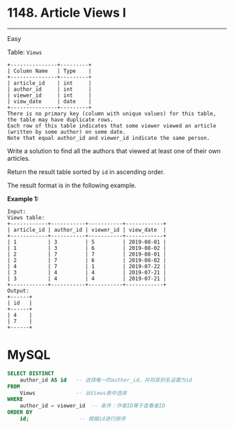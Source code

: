 # 1148. Article Views I

---

Easy

Table: `Views`

```
+---------------+---------+
| Column Name   | Type    |
+---------------+---------+
| article_id    | int     |
| author_id     | int     |
| viewer_id     | int     |
| view_date     | date    |
+---------------+---------+
There is no primary key (column with unique values) for this table, the table may have duplicate rows.
Each row of this table indicates that some viewer viewed an article (written by some author) on some date.
Note that equal author_id and viewer_id indicate the same person.

```

Write a solution to find all the authors that viewed at least one of their own articles.

Return the result table sorted by `id` in ascending order.

The result format is in the following example.

**Example 1:**

```
Input:
Views table:
+------------+-----------+-----------+------------+
| article_id | author_id | viewer_id | view_date  |
+------------+-----------+-----------+------------+
| 1          | 3         | 5         | 2019-08-01 |
| 1          | 3         | 6         | 2019-08-02 |
| 2          | 7         | 7         | 2019-08-01 |
| 2          | 7         | 6         | 2019-08-02 |
| 4          | 7         | 1         | 2019-07-22 |
| 3          | 4         | 4         | 2019-07-21 |
| 3          | 4         | 4         | 2019-07-21 |
+------------+-----------+-----------+------------+
Output:
+------+
| id   |
+------+
| 4    |
| 7    |
+------+
```

# MySQL

```sql
SELECT DISTINCT 
    author_id AS id   -- 选择唯一的author_id，并将其别名设置为id
FROM 
    Views             -- 从Views表中选择
WHERE 
    author_id = viewer_id  -- 条件：作者ID等于查看者ID
ORDER BY 
    id;                -- 根据id进行排序
```